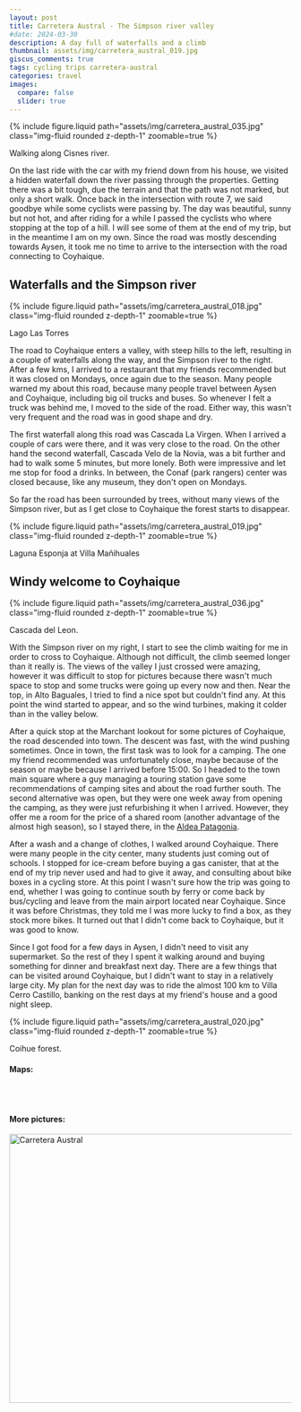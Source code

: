```yaml
---
layout: post
title: Carretera Austral - The Simpson river valley
#date: 2024-03-30
description: A day full of waterfalls and a climb
thumbnail: assets/img/carretera_austral_019.jpg
giscus_comments: true
tags: cycling trips carretera-austral
categories: travel
images:
  compare: false
  slider: true
---
```


{% include figure.liquid path="assets/img/carretera_austral_035.jpg" class="img-fluid rounded z-depth-1" zoomable=true %}

<div class="caption">
    Walking along Cisnes river.
</div>

On the last ride with the car with my friend down from his house, we visited a hidden waterfall down the river passing through the properties.
Getting there was a bit tough, due the terrain and that the path was not marked, but only a short walk.
Once back in the intersection with route 7, we said goodbye while some cyclists were passing by.
The day was beautiful, sunny but not hot, and after riding for a while I passed the cyclists who where stopping at the top of a hill.
I will see some of them at the end of my trip, but in the meantime I am on my own.
Since the road was mostly descending towards Aysen, it took me no time to arrive to the intersection with the road connecting to Coyhaique.


## Waterfalls and the Simpson river

{% include figure.liquid path="assets/img/carretera_austral_018.jpg" class="img-fluid rounded z-depth-1" zoomable=true %}

<div class="caption">
    Lago Las Torres
</div>

The road to Coyhaique enters a valley, with steep hills to the left, resulting in a couple of waterfalls along the way, and the Simpson river to the right.
After a few kms, I arrived to a restaurant that my friends recommended but it was closed on Mondays, once again due to the season.
Many people warned my about this road, because many people travel between Aysen and Coyhaique, including big oil trucks and buses.
So whenever I felt a truck was behind me, I moved to the side of the road.
Either way, this wasn't very frequent and the road was in good shape and dry.

The first waterfall along this road was Cascada La Virgen.
When I arrived a couple of cars were there, and it was very close to the road.
On the other hand the second waterfall, Cascada Velo de la Novia, was a bit further and had to walk some 5 minutes, but more lonely.
Both were impressive and let me stop for food a drinks.
In between, the Conaf (park rangers) center was closed because, like any museum, they don't open on Mondays.

So far the road has been surrounded by trees, without many views of the Simpson river, but as I get close to Coyhaique the forest starts to disappear.

{% include figure.liquid path="assets/img/carretera_austral_019.jpg" class="img-fluid rounded z-depth-1" zoomable=true %}

<div class="caption">
    Laguna Esponja at Villa Mañihuales
</div>


## Windy welcome to Coyhaique

{% include figure.liquid path="assets/img/carretera_austral_036.jpg" class="img-fluid rounded z-depth-1" zoomable=true %}

<div class="caption">
    Cascada del Leon.
</div>

With the Simpson river on my right, I start to see the climb waiting for me in order to cross to Coyhaique.
Although not difficult, the climb seemed longer than it really is.
The views of the valley I just crossed were amazing, however it was difficult to stop for pictures because there wasn't much space to stop and some trucks were going up every now and then.
Near the top, in Alto Baguales, I tried to find a nice spot but couldn't find any.
At this point the wind started to appear, and so the wind turbines, making it colder than in the valley below.

After a quick stop at the Marchant lookout for some pictures of Coyhaique, the road descended into town.
The descent was fast, with the wind pushing sometimes.
Once in town, the first task was to look for a camping.
The one my friend recommended was unfortunately close, maybe because of the season or maybe because I arrived before 15:00.
So I headed to the town main square where a guy managing a touring station gave some recommendations of camping sites and about the road further south.
The second alternative was open, but they were one week away from opening the camping, as they were just refurbishing it when I arrived.
However, they offer me a room for the price of a shared room (another advantage of the almost high season), so I stayed there, in the [Aldea Patagonia](https://maps.app.goo.gl/AvzNyWGMGvwGSyAU8).

After a wash and a change of clothes, I walked around Coyhaique.
There were many people in the city center, many students just coming out of schools.
I stopped for ice-cream before buying a gas canister, that at the end of my trip never used and had to give it away, and consulting about bike boxes in a cycling store.
At this point I wasn't sure how the trip was going to end, whether I was going to continue south by ferry or come back by bus/cycling and leave from the main airport located near Coyhaique.
Since it was before Christmas, they told me I was more lucky to find a box, as they stock more bikes.
It turned out that I didn't come back to Coyhaique, but it was good to know.

Since I got food for a few days in Aysen, I didn't need to visit any supermarket.
So the rest of they I spent it walking around and buying something for dinner and breakfast next day.
There are a few things that can be visited around Coyhaique, but I didn't want to stay in a relatively large city.
My plan for the next day was to ride the almost 100 km to Villa Cerro Castillo, banking on the rest days at my friend's house and a good night sleep.


{% include figure.liquid path="assets/img/carretera_austral_020.jpg" class="img-fluid rounded z-depth-1" zoomable=true %}

<div class="caption">
    Coihue forest.
</div>

#### Maps:

<div class="strava-embed-placeholder" data-embed-type="activity" data-embed-id="10050821439" data-style="standard"></div><script src="https://strava-embeds.com/embed.js"></script>

<br/><br/>

#### More pictures:

<a data-flickr-embed="true" data-header="true" href="https://www.flickr.com/photos/faoch/albums/72177720313509568" title="Carretera Austral"><img src="https://live.staticflickr.com/65535/53409424323_e204897c05_z.jpg" width="640" height="480" alt="Carretera Austral"/></a><script async src="//embedr.flickr.com/assets/client-code.js" charset="utf-8"></script>
